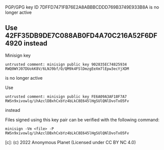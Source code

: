 PGP/GPG key ID 7DFFD7471FB76E2A8ABBBCDDD769B3749E933B8A is no longer active

Use 42FF35DB9DE7C088AB0FD4A70C216A52F6DF4920 instead
------------------------------------------------------------------------------------
Minisign key
```
untrusted comment: minisign public key 902835EC74825934
RWQ0WYJ07DUokK8V/6LNJ9bf/O/QM9k4FSlDmzgEeXm7lEpw3ecYjXDM
```
is no longer active

Use
```
untrusted comment: minisign public key FE6A09A3AF18F7A7
RWSn9xivowlq/ihAzclDBxhCxbYz4bLkC8E645lHgSUlQNlDvoTxO5Fv
```
instead

Files signed using this key pair can be verified with the following command:

```
minisign -Vm <file> -P RWSn9xivowlq/ihAzclDBxhCxbYz4bLkC8E645lHgSUlQNlDvoTxO5Fv
```

[c]: (c) 2022 Anonymous Planet (Licensed under CC BY NC 4.0)